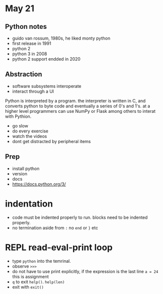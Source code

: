 # May 21
## Python notes

- guido van rossum, 1980s, he liked monty python
- first release in 1991
- python 2
- python 3 in 2008
- python 2 support endded in 2020

## Abstraction
- software subsystems interoperate
- interact through a UI

Python is interpreted by a program. the interpreter is written in C, and converts python to byte code and eventually a series of 0's and 1's. at a higher level programmers can use NumPy or Flask among others to interat with Pythion.

- go slow
- do every exercise
- watch the videos
- dont get distracted by peripheral items

## Prep
- install python
- version
- docs
- https://docs.python.org/3/

# indentation
- code must be indented properly to run. blocks need to be indented properly.
- no termination aside from `:` no `end` or `}` etc

# REPL read-eval-print loop
- type `python` into the temrinal. 
- observe `>>>`
- do not have to use print explicitly, if the expression is the last line 
`a = 24` this is assignment
- `q` to exit `help()`. `help(len)`
- exit with `exit()`
